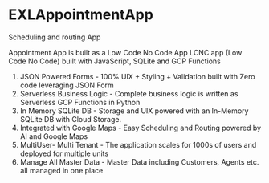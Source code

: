 # EXLAppointmentApp
Scheduling and routing App

Appointment App is built as a Low Code No Code App LCNC app (Low Code No Code) built with JavaScript, SQLite and GCP Functions

1. JSON Powered Forms - 100% UIX + Styling + Validation built with Zero code leveraging JSON Form
2. Serverless Business Logic - Complete business logic is written as Serverless GCP Functions in Python
3. In Memory SQLite DB - Storage and UIX powered with an In-Memory SQLite DB with Cloud Storage.
4. Integrated with Google Maps - Easy Scheduling and Routing powered by AI and Google Maps
5. MultiUser- Multi Tenant - The application scales for 1000s of users and deployed for multiple units
6. Manage All Master Data - Master Data including Customers, Agents etc. all managed in one place

